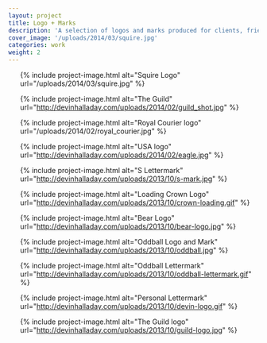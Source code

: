 ```yaml
---
layout: project
title: Logo + Marks
description: 'A selection of logos and marks produced for clients, friends and studio projects.'
cover_image: '/uploads/2014/03/squire.jpg'
categories: work
weight: 2
---
```

<ul class="small-block-grid-1 large-block-grid-3">
  {% include project-image.html alt="Squire Logo" url="/uploads/2014/03/squire.jpg" %}

  {% include project-image.html alt="The Guild" url="http://devinhalladay.com/uploads/2014/02/guild_shot.jpg" %}

  {% include project-image.html alt="Royal Courier logo" url="/uploads/2014/02/royal_courier.jpg" %}

  {% include project-image.html alt="USA logo" url="http://devinhalladay.com/uploads/2014/02/eagle.jpg" %}

  {% include project-image.html alt="S Lettermark" url="http://devinhalladay.com/uploads/2013/10/s-mark.jpg" %}

  {% include project-image.html alt="Loading Crown Logo" url="http://devinhalladay.com/uploads/2013/10/crown-loading.gif" %}

  {% include project-image.html alt="Bear Logo" url="http://devinhalladay.com/uploads/2013/10/bear-logo.jpg" %}

  {% include project-image.html alt="Oddball Logo and Mark" url="http://devinhalladay.com/uploads/2013/10/oddball.jpg" %}

  {% include project-image.html alt="Oddball Lettermark" url="http://devinhalladay.com/uploads/2013/10/oddball-lettermark.gif" %}

  {% include project-image.html alt="Personal Lettermark" url="http://devinhalladay.com/uploads/2013/10/devin-logo.gif" %}

  {% include project-image.html alt="The Guild logo" url="http://devinhalladay.com/uploads/2013/10/guild-logo.jpg" %}
</ul>
